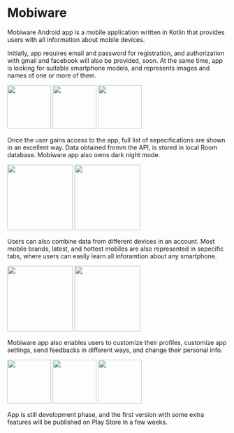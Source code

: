 # Mobiware

Mobiware Android app is a mobile application written in Kotlin that provides users with all information about mobile devices.

Initially, app requires email and password for registration, and authorization with gmail and facebook will also be provided, soon.
At the same time, app is looking for suitable smartphone models, and represents images and names of one or more of them. 

<p float="left">
  <img src="https://firebasestorage.googleapis.com/v0/b/public-cb3e3.appspot.com/o/1665780631322.jpg?alt=media&token=2bb84029-2e05-45e6-8fd9-7de825da304d" width="100"/>
  <img src="https://firebasestorage.googleapis.com/v0/b/public-cb3e3.appspot.com/o/1665780631339.jpg?alt=media&token=5cc292ea-1b53-4bf3-96ef-18377ac35460" width="100" /> 
  <img src="https://firebasestorage.googleapis.com/v0/b/public-cb3e3.appspot.com/o/1665780631329.jpg?alt=media&token=da0908ec-4496-4456-b196-0f4609625f24" width="100" />
</p>

Once the user gains access to the app, full list of sepecifications are shown in an excellent way. Data obtained fromm the API, is stored in local Room database.
Mobiware app also owns dark night mode.

<p float="left">
  <img src="https://firebasestorage.googleapis.com/v0/b/public-cb3e3.appspot.com/o/1665782643858.jpg?alt=media&token=a5611c35-b5e2-4882-913a-79c18eacd200" width="150"/>
  <img src="https://firebasestorage.googleapis.com/v0/b/public-cb3e3.appspot.com/o/1665783861240.jpg?alt=media&token=8a205ae5-8fa5-48c8-9f31-11f554d6f921" width="150" />
</p>


Users can also combine data from different devices in an account.
Most mobile brands, latest, and hottest mobiles are also represented in sepecific tabs, where users can easily learn all inforamtion about any smartphone.

<p float="left">
  <img src="https://firebasestorage.googleapis.com/v0/b/public-cb3e3.appspot.com/o/1665780631378.jpg?alt=media&token=72075bbb-052c-4009-af68-1f63646d8101" width="150"/>
  <img src="https://firebasestorage.googleapis.com/v0/b/mobiware-aafaf.appspot.com/o/app_photos%2F1665780631367.jpg?alt=media&token=9bca89bb-5462-4e64-9677-02245613f36c" width="150" />
</p>

Mobiware app also enables users to customize their profiles, customize app settings, send feedbacks in different ways, and change their personal info.
<p float="left">
  <img src="https://firebasestorage.googleapis.com/v0/b/public-cb3e3.appspot.com/o/1665780631393.jpg?alt=media&token=f7118640-587e-4523-b6cd-fb223bfa065b" width="100"/>
  <img src="https://firebasestorage.googleapis.com/v0/b/public-cb3e3.appspot.com/o/1665783912480.jpg?alt=media&token=eae52462-c7ca-4343-bb6d-9b7f95c426b0" width="100" />
    <img src="https://firebasestorage.googleapis.com/v0/b/public-cb3e3.appspot.com/o/1665780631406.jpg?alt=media&token=0188884b-0d04-4d1b-81aa-7739f405eb22" width="100" />
 
</p>

App is still development phase, and the first version with some extra features will be published on Play Store in a few weeks.
